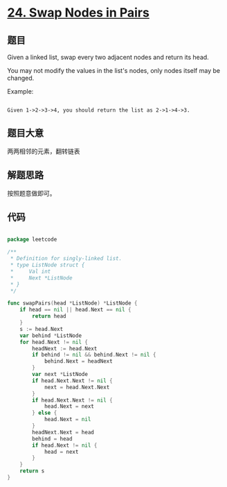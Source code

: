 # [24. Swap Nodes in Pairs](https://leetcode.com/problems/swap-nodes-in-pairs/description/)

## 题目

Given a linked list, swap every two adjacent nodes and return its head.

You may not modify the values in the list's nodes, only nodes itself may be changed.



Example:

```

Given 1->2->3->4, you should return the list as 2->1->4->3.

```

## 题目大意

两两相邻的元素，翻转链表

## 解题思路

按照题意做即可。

## 代码

```go

package leetcode

/**
 * Definition for singly-linked list.
 * type ListNode struct {
 *     Val int
 *     Next *ListNode
 * }
 */

func swapPairs(head *ListNode) *ListNode {
	if head == nil || head.Next == nil {
		return head
	}
	s := head.Next
	var behind *ListNode
	for head.Next != nil {
		headNext := head.Next
		if behind != nil && behind.Next != nil {
			behind.Next = headNext
		}
		var next *ListNode
		if head.Next.Next != nil {
			next = head.Next.Next
		}
		if head.Next.Next != nil {
			head.Next = next
		} else {
			head.Next = nil
		}
		headNext.Next = head
		behind = head
		if head.Next != nil {
			head = next
		}
	}
	return s
}


```

